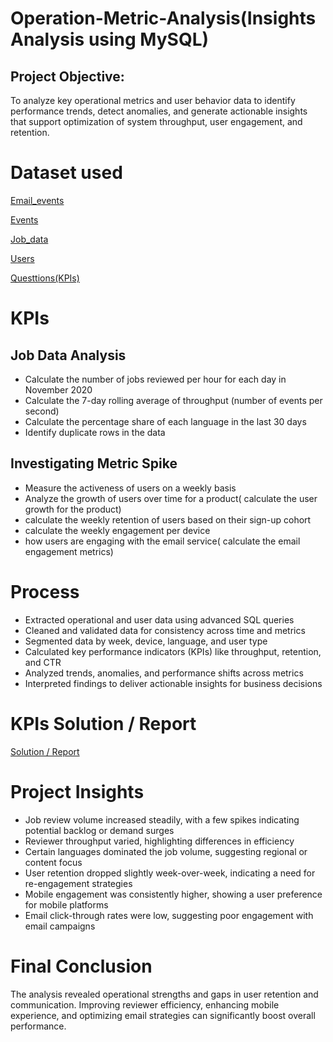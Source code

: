# Operation-Metric-Analysis(Insights Analysis using MySQL)
## Project Objective:
To analyze key operational metrics and user behavior data to identify performance trends, detect anomalies, and generate actionable insights that support optimization of system throughput, user engagement, and retention.

# Dataset used
<a href="https://github.com/Pushkar2520/Operation-Metric-Analysis/blob/main/email_events.csv">Email_events<a/>

<a href="https://github.com/Pushkar2520/Operation-Metric-Analysis/blob/main/events.csv">Events<a/>

<a href="https://github.com/Pushkar2520/Operation-Metric-Analysis/blob/main/job_data.csv">Job_data<a/>

<a href="https://github.com/Pushkar2520/Operation-Metric-Analysis/blob/main/users.csv">Users<a/>

<a href ="https://github.com/Pushkar2520/Operation-Metric-Analysis/blob/main/Question(KPIs).pptx">Questtions(KPIs)<a/>

# KPIs
##  Job Data Analysis
- Calculate the number of jobs reviewed per hour for each day in November 2020
- Calculate the 7-day rolling average of throughput (number of events per second)
- Calculate the percentage share of each language in the last 30 days
- Identify duplicate rows in the data

##  Investigating Metric Spike
- Measure the activeness of users on a weekly basis
- Analyze the growth of users over time for a product( calculate the user growth for the product)
- calculate the weekly retention of users based on their sign-up cohort
- calculate the weekly engagement per device
- how users are engaging with the email service( calculate the email engagement metrics)

# Process
- Extracted operational and user data using advanced SQL queries
- Cleaned and validated data for consistency across time and metrics
- Segmented data by week, device, language, and user type
- Calculated key performance indicators (KPIs) like throughput, retention, and CTR
- Analyzed trends, anomalies, and performance shifts across metrics
- Interpreted findings to deliver actionable insights for business decisions

# KPIs Solution / Report
<a href="https://github.com/Pushkar2520/Operation-Metric-Analysis/blob/main/Operation%20%26%20metric%20analysis.pptx">Solution / Report<a/>

# Project Insights
- Job review volume increased steadily, with a few spikes indicating potential backlog or demand surges
- Reviewer throughput varied, highlighting differences in efficiency
- Certain languages dominated the job volume, suggesting regional or content focus
- User retention dropped slightly week-over-week, indicating a need for re-engagement strategies
- Mobile engagement was consistently higher, showing a user preference for mobile platforms
- Email click-through rates were low, suggesting poor engagement with email campaigns

# Final Conclusion
The analysis revealed operational strengths and gaps in user retention and communication. Improving reviewer efficiency, enhancing mobile experience, and optimizing email strategies can significantly boost overall performance.

